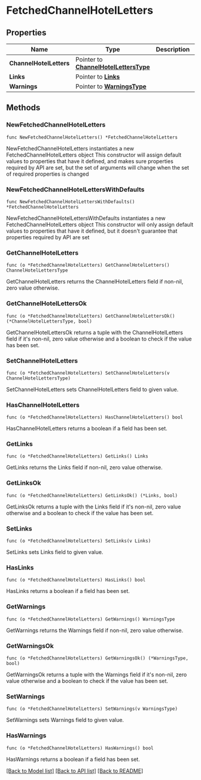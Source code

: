 # FetchedChannelHotelLetters

## Properties

Name | Type | Description | Notes
------------ | ------------- | ------------- | -------------
**ChannelHotelLetters** | Pointer to [**ChannelHotelLettersType**](ChannelHotelLettersType.md) |  | [optional] 
**Links** | Pointer to [**Links**](Links.md) |  | [optional] 
**Warnings** | Pointer to [**WarningsType**](WarningsType.md) |  | [optional] 

## Methods

### NewFetchedChannelHotelLetters

`func NewFetchedChannelHotelLetters() *FetchedChannelHotelLetters`

NewFetchedChannelHotelLetters instantiates a new FetchedChannelHotelLetters object
This constructor will assign default values to properties that have it defined,
and makes sure properties required by API are set, but the set of arguments
will change when the set of required properties is changed

### NewFetchedChannelHotelLettersWithDefaults

`func NewFetchedChannelHotelLettersWithDefaults() *FetchedChannelHotelLetters`

NewFetchedChannelHotelLettersWithDefaults instantiates a new FetchedChannelHotelLetters object
This constructor will only assign default values to properties that have it defined,
but it doesn't guarantee that properties required by API are set

### GetChannelHotelLetters

`func (o *FetchedChannelHotelLetters) GetChannelHotelLetters() ChannelHotelLettersType`

GetChannelHotelLetters returns the ChannelHotelLetters field if non-nil, zero value otherwise.

### GetChannelHotelLettersOk

`func (o *FetchedChannelHotelLetters) GetChannelHotelLettersOk() (*ChannelHotelLettersType, bool)`

GetChannelHotelLettersOk returns a tuple with the ChannelHotelLetters field if it's non-nil, zero value otherwise
and a boolean to check if the value has been set.

### SetChannelHotelLetters

`func (o *FetchedChannelHotelLetters) SetChannelHotelLetters(v ChannelHotelLettersType)`

SetChannelHotelLetters sets ChannelHotelLetters field to given value.

### HasChannelHotelLetters

`func (o *FetchedChannelHotelLetters) HasChannelHotelLetters() bool`

HasChannelHotelLetters returns a boolean if a field has been set.

### GetLinks

`func (o *FetchedChannelHotelLetters) GetLinks() Links`

GetLinks returns the Links field if non-nil, zero value otherwise.

### GetLinksOk

`func (o *FetchedChannelHotelLetters) GetLinksOk() (*Links, bool)`

GetLinksOk returns a tuple with the Links field if it's non-nil, zero value otherwise
and a boolean to check if the value has been set.

### SetLinks

`func (o *FetchedChannelHotelLetters) SetLinks(v Links)`

SetLinks sets Links field to given value.

### HasLinks

`func (o *FetchedChannelHotelLetters) HasLinks() bool`

HasLinks returns a boolean if a field has been set.

### GetWarnings

`func (o *FetchedChannelHotelLetters) GetWarnings() WarningsType`

GetWarnings returns the Warnings field if non-nil, zero value otherwise.

### GetWarningsOk

`func (o *FetchedChannelHotelLetters) GetWarningsOk() (*WarningsType, bool)`

GetWarningsOk returns a tuple with the Warnings field if it's non-nil, zero value otherwise
and a boolean to check if the value has been set.

### SetWarnings

`func (o *FetchedChannelHotelLetters) SetWarnings(v WarningsType)`

SetWarnings sets Warnings field to given value.

### HasWarnings

`func (o *FetchedChannelHotelLetters) HasWarnings() bool`

HasWarnings returns a boolean if a field has been set.


[[Back to Model list]](../README.md#documentation-for-models) [[Back to API list]](../README.md#documentation-for-api-endpoints) [[Back to README]](../README.md)


